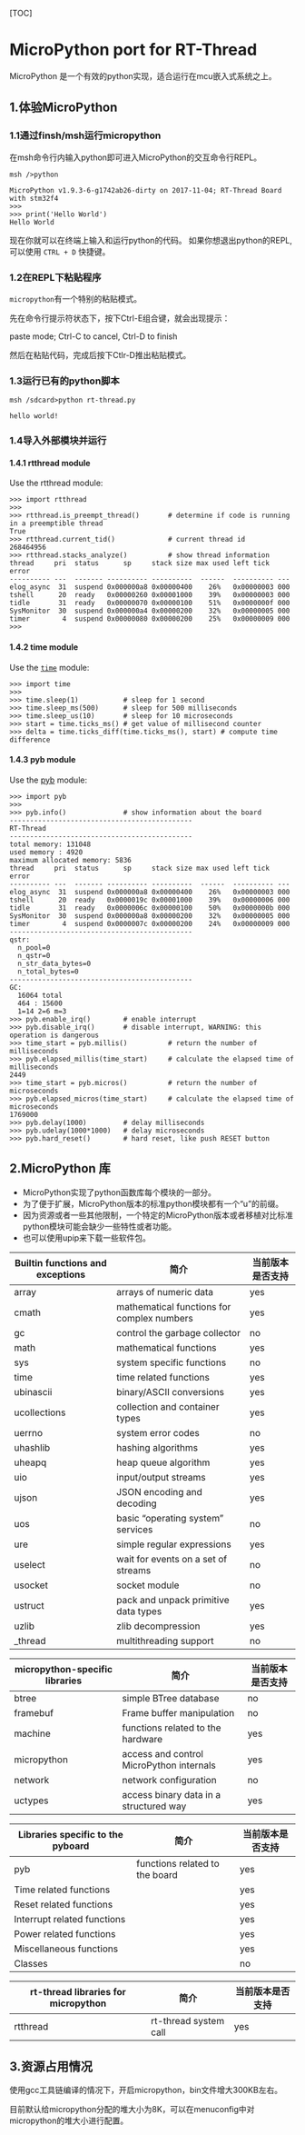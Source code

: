 [TOC]

#  MicroPython port for RT-Thread

MicroPython 是一个有效的python实现，适合运行在mcu嵌入式系统之上。

## 1.体验MicroPython

###  1.1通过finsh/msh运行micropython

在msh命令行内输入python即可进入MicroPython的交互命令行REPL。

```
msh />python

MicroPython v1.9.3-6-g1742ab26-dirty on 2017-11-04; RT-Thread Board with stm32f4
>>> 
>>> print('Hello World')
Hello World

```

现在你就可以在终端上输入和运行python的代码。
如果你想退出python的REPL,可以使用 `CTRL + D` 快捷键。

### 1.2在REPL下粘贴程序

`micropython`有一个特别的粘贴模式。

先在命令行提示符状态下，按下Ctrl-E组合键，就会出现提示：

paste mode; Ctrl-C to cancel, Ctrl-D to finish

然后在粘贴代码，完成后按下Ctlr-D推出粘贴模式。

### 1.3运行已有的python脚本
```
msh /sdcard>python rt-thread.py

hello world!

```

### 1.4导入外部模块并运行
#### 1.4.1 rtthread module

Use the rtthread module:

```
>>> import rtthread
>>> 
>>> rtthread.is_preempt_thread()       # determine if code is running in a preemptible thread
True
>>> rtthread.current_tid()             # current thread id
268464956
>>> rtthread.stacks_analyze()          # show thread information
thread     pri  status      sp     stack size max used left tick  error
---------- ---  ------- ---------- ----------  ------  ---------- ---
elog_async  31  suspend 0x000000a8 0x00000400    26%   0x00000003 000
tshell      20  ready   0x00000260 0x00001000    39%   0x00000003 000
tidle       31  ready   0x00000070 0x00000100    51%   0x0000000f 000
SysMonitor  30  suspend 0x000000a4 0x00000200    32%   0x00000005 000
timer        4  suspend 0x00000080 0x00000200    25%   0x00000009 000
>>> 
```
#### 1.4.2 time module
Use the [`time`](http://docs.micropython.org/en/latest/pyboard/library/utime.html#module-utime) module:
```
>>> import time
>>> 
>>> time.sleep(1)           # sleep for 1 second
>>> time.sleep_ms(500)      # sleep for 500 milliseconds
>>> time.sleep_us(10)       # sleep for 10 microseconds
>>> start = time.ticks_ms() # get value of millisecond counter
>>> delta = time.ticks_diff(time.ticks_ms(), start) # compute time difference
```
#### 1.4.3 pyb module
Use the [pyb](http://docs.micropython.org/en/latest/pyboard/library/pyb.html) module:
```
>>> import pyb
>>>
>>> pyb.info()              # show information about the board
---------------------------------------------
RT-Thread
---------------------------------------------
total memory: 131048
used memory : 4920
maximum allocated memory: 5836
thread     pri  status      sp     stack size max used left tick  error
---------- ---  ------- ---------- ----------  ------  ---------- ---
elog_async  31  suspend 0x000000a8 0x00000400    26%   0x00000003 000
tshell      20  ready   0x0000019c 0x00001000    39%   0x00000006 000
tidle       31  ready   0x0000006c 0x00000100    50%   0x0000000b 000
SysMonitor  30  suspend 0x000000a8 0x00000200    32%   0x00000005 000
timer        4  suspend 0x0000007c 0x00000200    24%   0x00000009 000
---------------------------------------------
qstr:
  n_pool=0
  n_qstr=0
  n_str_data_bytes=0
  n_total_bytes=0
---------------------------------------------
GC:
  16064 total
  464 : 15600
  1=14 2=6 m=3
>>> pyb.enable_irq()        # enable interrupt
>>> pyb.disable_irq()       # disable interrupt, WARNING: this operation is dangerous
>>> time_start = pyb.millis()          # return the number of milliseconds
>>> pyb.elapsed_millis(time_start)     # calculate the elapsed time of milliseconds
2449
>>> time_start = pyb.micros()          # return the number of microseconds
>>> pyb.elapsed_micros(time_start)     # calculate the elapsed time of microseconds
1769000
>>> pyb.delay(1000)         # delay milliseconds
>>> pyb.udelay(1000*1000)   # delay microseconds
>>> pyb.hard_reset()        # hard reset, like push RESET button
```



## 2.MicroPython 库

- MicroPython实现了python函数库每个模块的一部分。
- 为了便于扩展，MicroPython版本的标准python模块都有一个“u”的前缀。
- 因为资源或者一些其他限制，一个特定的MicroPython版本或者移植对比标准python模块可能会缺少一些特性或者功能。
- 也可以使用upip来下载一些软件包。

| Builtin functions and exceptions | 简介                                       | 当前版本是否支持 |
| -------------------------------- | ---------------------------------------- | -------- |
| array                            | arrays of numeric data                   | yes      |
| cmath                            | mathematical functions for complex numbers | yes      |
| gc                               | control the garbage collector            | no       |
| math                             | mathematical functions                   | yes      |
| sys                              | system specific functions                | no       |
| time                             | time related functions                   | yes      |
| ubinascii                        | binary/ASCII conversions                 | yes      |
| ucollections                     | collection and container types           | yes      |
| uerrno                           | system error codes                       | no       |
| uhashlib                         | hashing algorithms                       | yes      |
| uheapq                           | heap queue algorithm                     | yes      |
| uio                              | input/output streams                     | yes      |
| ujson                            | JSON encoding and decoding               | yes      |
| uos                              | basic “operating system” services        | no       |
| ure                              | simple regular expressions               | yes      |
| uselect                          | wait for events on a set of streams      | no       |
| usocket                          | socket module                            | no       |
| ustruct                          | pack and unpack primitive data types     | yes      |
| uzlib                            | zlib decompression                       | yes      |
| _thread                          | multithreading support                   | no       |

| micropython-specific libraries | 简介                                       | 当前版本是否支持 |
| ------------------------------ | ---------------------------------------- | -------- |
| btree                          | simple BTree database                    | no       |
| framebuf                       | Frame buffer manipulation                | no       |
| machine                        | functions related to the hardware        | yes      |
| micropython                    | access and control MicroPython internals | yes      |
| network                        | network configuration                    | no       |
| uctypes                        | access binary data in a structured way   | yes      |

| Libraries specific to the pyboard | 简介                             | 当前版本是否支持 |
| --------------------------------- | ------------------------------ | -------- |
| pyb                               | functions related to the board | yes      |
| Time related functions            |                                | yes      |
| Reset related functions           |                                | yes      |
| Interrupt related functions       |                                | yes      |
| Power related functions           |                                | yes      |
| Miscellaneous functions           |                                | yes      |
| Classes                           |                                | no       |


| rt-thread libraries for micropython | 简介                    | 当前版本是否支持 |
| ----------------------------------- | --------------------- | -------- |
| rtthread                            | rt-thread system call | yes      |

## 3.资源占用情况

使用gcc工具链编译的情况下，开启micropython，bin文件增大300KB左右。

目前默认给micropython分配的堆大小为8K，可以在menuconfig中对micropython的堆大小进行配置。